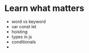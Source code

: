 # Learn what matters

<!-- Basic topics -->
- word vs keyword
- var const let
- hoisting
- types in js
- conditionals
- 
  